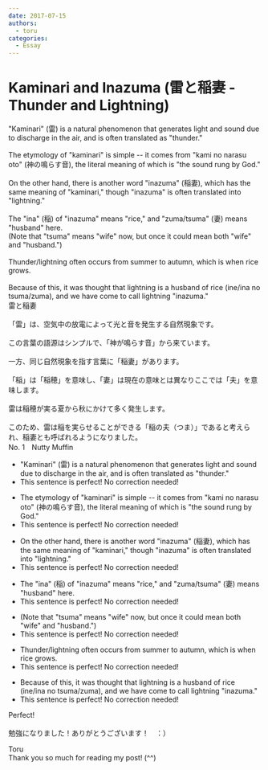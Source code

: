 ```yaml
---
date: 2017-07-15
authors:
  - toru
categories:
  - Essay
---
```


<h1 id="subject_show">Kaminari and Inazuma (雷と稲妻 - Thunder and Lightning)</h1>
<div class="date" hidden>Jul 15, 2017 11:03</div>
<div id="post"><div id="body_show_ori">
"Kaminari" (雷) is a natural phenomenon that generates light and sound due to discharge in the air, and is often translated as "thunder."<br/><br/>The etymology of "kaminari" is simple -- it comes from "kami no narasu oto" (神の鳴らす音), the literal meaning of which is "the sound rung by God."<br/><br/>On the other hand, there is another word "inazuma" (稲妻), which has the same meaning of "kaminari," though "inazuma" is often translated into "lightning." <br/><br/>The "ina" (稲) of "inazuma" means "rice," and "zuma/tsuma" (妻) means "husband" here. <br/>(Note that "tsuma" means "wife" now, but once it could mean both "wife" and "husband.")<br/><br/>Thunder/lightning often occurs from summer to autumn, which is when rice grows.<br/><br/>Because of this, it was thought that lightning is a husband of rice (ine/ina no tsuma/zuma), and we have come to call lightning "inazuma."
</div></div>

<!-- more -->

<div id="post_ja"><div id="body_show_mo">
雷と稲妻<br/><br/>「雷」は、空気中の放電によって光と音を発生する自然現象です。<br/><br/>この言葉の語源はシンプルで、「神が鳴らす音」から来ています。<br/><br/>一方、同じ自然現象を指す言葉に「稲妻」があります。<br/><br/>「稲」は「稲穂」を意味し、「妻」は現在の意味とは異なりここでは「夫」を意味します。<br/><br/>雷は稲穂が実る夏から秋にかけて多く発生します。<br/><br/>このため、雷は稲を実らせることができる「稲の夫（つま）」であると考えられ、稲妻とも呼ばれるようになりました。
</div></div>
<div id="block"><div class="first_name"> No. 1　<span class="just_name">Nutty Muffin</span></div><div id="block2">
<ul class="correction_field">
<li class="incorrect">"Kaminari" (雷) is a natural phenomenon that generates light and sound due to discharge in the air, and is often translated as "thunder."</li>
<li class="corrected perfect">This sentence is perfect! No correction needed!</li>
</ul>
<ul class="correction_field">
<li class="incorrect">The etymology of "kaminari" is simple -- it comes from "kami no narasu oto" (神の鳴らす音), the literal meaning of which is "the sound rung by God."</li>
<li class="corrected perfect">This sentence is perfect! No correction needed!</li>
</ul>
<ul class="correction_field">
<li class="incorrect">On the other hand, there is another word "inazuma" (稲妻), which has the same meaning of "kaminari," though "inazuma" is often translated into "lightning." </li>
<li class="corrected perfect">This sentence is perfect! No correction needed!</li>
</ul>
<ul class="correction_field">
<li class="incorrect">The "ina" (稲) of "inazuma" means "rice," and "zuma/tsuma" (妻) means "husband" here.</li>
<li class="corrected perfect">This sentence is perfect! No correction needed!</li>
</ul>
<ul class="correction_field">
<li class="incorrect">(Note that "tsuma" means "wife" now, but once it could mean both "wife" and "husband.")</li>
<li class="corrected perfect">This sentence is perfect! No correction needed!</li>
</ul>
<ul class="correction_field">
<li class="incorrect">Thunder/lightning often occurs from summer to autumn, which is when rice grows.</li>
<li class="corrected perfect">This sentence is perfect! No correction needed!</li>
</ul>
<ul class="correction_field">
<li class="incorrect">Because of this, it was thought that lightning is a husband of rice (ine/ina no tsuma/zuma), and we have come to call lightning "inazuma."</li>
<li class="corrected perfect">This sentence is perfect! No correction needed!</li>
</ul>
<p class="comment_small">
 Perfect!
 <br/>
 <br/>
 勉強になりました！ありがとうございます！　：）
</p>

</div><div class="name"><span class="just_name">Toru</span><br>
Thank you so much for reading my post! (^^)
</div>
</div>

